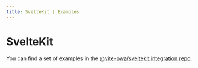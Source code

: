 ```yaml
---
title: SvelteKit | Examples
---
```


# SvelteKit

You can find a set of examples in the [@vite-pwa/sveltekit integration repo](https://github.com/vite-pwa/sveltekit/tree/main/examples).
